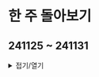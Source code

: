 # 한 주 돌아보기
## 241125 ~ 241131


<details>
<summary>접기/열기</summary>


![image](https://github.com/user-attachments/assets/6e43710e-0a3f-4617-8e09-7112a166fddb)

</details>


